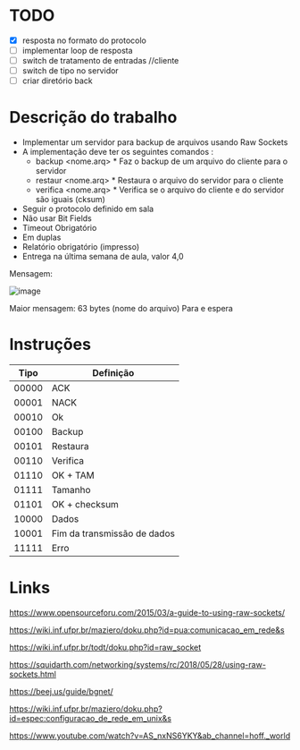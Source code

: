 # TODO
- [x]  resposta no formato do protocolo
- [ ]  implementar loop de resposta
- [ ]  switch de tratamento de entradas //cliente
- [ ]  switch de tipo no servidor
- [ ]  criar diretório back

# Descrição do trabalho
* Implementar um servidor para backup de arquivos usando Raw Sockets
* A implementação deve ter os seguintes comandos :
    *    backup <nome.arq>
        *    Faz o backup de um arquivo do cliente para o servidor
    *    restaur <nome.arq>
        *    Restaura o arquivo do servidor para o cliente
    *    verifica <nome.arq>
        *    Verifica se o arquivo do cliente e do servidor são iguais (cksum)
*    Seguir o protocolo definido em sala
*    Não usar Bit Fields
*    Timeout Obrigatório
*    Em duplas
*    Relatório obrigatório (impresso)
*    Entrega na última semana de aula, valor 4,0

Mensagem:

![image](https://github.com/user-attachments/assets/0a52f2aa-d9fe-4da9-896b-d23f27ff9d23)


Maior mensagem: 63 bytes (nome do arquivo)
Para e espera

# Instruções
| Tipo  | Definição
| ------------- | ------------- |
| 00000 | ACK
| 00001 | NACK  |
| 00010 | Ok  |
| 00100 | Backup  |
| 00101 | Restaura  |
| 00110 | Verifica  |
| 01110 | OK + TAM  |
| 01111 | Tamanho  |
| 01101 | OK + checksum  |
| 10000 | Dados  |
| 10001 | Fim da transmissão de dados  |
| 11111 | Erro  |

# Links

https://www.opensourceforu.com/2015/03/a-guide-to-using-raw-sockets/

https://wiki.inf.ufpr.br/maziero/doku.php?id=pua:comunicacao_em_rede&s

https://wiki.inf.ufpr.br/todt/doku.php?id=raw_socket

https://squidarth.com/networking/systems/rc/2018/05/28/using-raw-sockets.html

https://beej.us/guide/bgnet/

https://wiki.inf.ufpr.br/maziero/doku.php?id=espec:configuracao_de_rede_em_unix&s

https://www.youtube.com/watch?v=AS_nxNS6YKY&ab_channel=hoff._world

    
